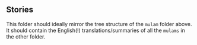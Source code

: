 ## Stories

This folder should ideally mirror the tree structure of the `mulam` folder above. It should contain the English(!) translations/summaries of all the `mulams` in the other folder.